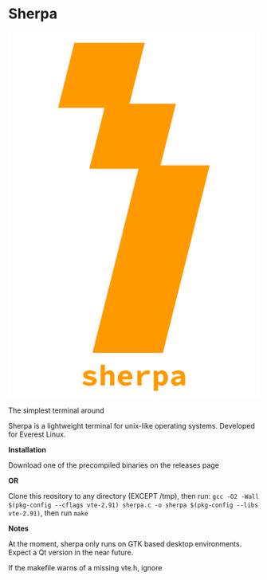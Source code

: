 # Sherpa

![alt text](https://raw.githubusercontent.com/amogus3016/amogus3016/main/sherpa%20logo.png)

The simplest terminal around

Sherpa is a lightweight terminal for unix-like operating systems. Developed for Everest Linux.

**Installation**

Download one of the precompiled binaries on the releases page

**OR**

Clone this reository to any directory (EXCEPT /tmp), then run: `gcc -O2 -Wall $(pkg-config --cflags vte-2.91) sherpa.c -o sherpa $(pkg-config --libs vte-2.91)`, then run `make`

**Notes**

At the moment, sherpa only runs on GTK based desktop environments. Expect a Qt version in the near future.

If the makefile warns of a missing vte.h, ignore
